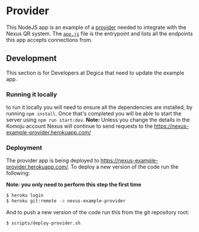 # Provider

This NodeJS app is an example of a [provider](https://docs.komoju.com/en/qr/overview/#terminology) needed to integrate with the Nexus QR system. The [`app.js`](./app.js) file is the entrypoint and lists all the endpoints this app accepts connections from.

## Development 

This section is for Developers at Degica that need to update the example app.

### Running it locally

to run it locally you will need to ensure all the dependencies are installed, by running `npm install`. Once that's completed you will be able to start the server using `npm run start:dev`. **Note:** Unless you change the details in the Komoju account Nexus will continue to send requests to the https://nexus-example-provider.herokuapp.com/

### Deployment

The provider app is being deployed to https://nexus-example-provider.herokuapp.com/. To deploy a new version of the code run the following:

**Note: you only need to perform this step the first time**
```bash
$ heroku login
$ heroku git:remote -a nexus-example-provider
```

And to push a new version of the code run this from the git repository root:
```bash
$ scripts/deploy-provider.sh
```
